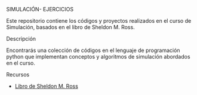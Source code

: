 SIMULACIÓN- EJERCICIOS

Este repositorio contiene los códigos y proyectos realizados en el curso de Simulación, basados en el libro de Sheldon M. Ross.

Descripción

Encontrarás una colección de códigos en el lenguaje de programación python que implementan conceptos y algoritmos de simulación abordados en el curso.

Recursos 
- [Libro de Sheldon M. Ross](https://eprints.uad.ac.id/13/1/Sheldon_M._Ross_-_Simulation.pdf)
